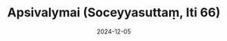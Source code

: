 ---
layout: page
title: 'Apsivalymai (Soceyyasuttaṃ, Iti 66)'
category: bylota
index:
- Dorovė
sortIndex: 66
suttacentral: iti66
date: 2024-12-05
tags:
- Dorovė
---